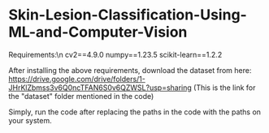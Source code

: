 # Skin-Lesion-Classification-Using-ML-and-Computer-Vision

Requirements:\n
cv2==4.9.0
numpy==1.23.5
scikit-learn==1.2.2

After installing the above requirements, download the dataset from here: https://drive.google.com/drive/folders/1-JHrKlZbmss3v6Q0ncTFAN6S0v6QZWSL?usp=sharing
(This is the link for the "dataset" folder mentioned in the code)

Simply, run the code after replacing the paths in the code with the paths on your system.

